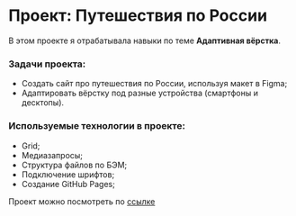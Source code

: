 # Проект: Путешествия по России

В этом проекте я отрабатывала навыки по теме **Адаптивная вёрстка**. 

### Задачи проекта:
* Создать сайт про путешествия по России, используя макет в Figma;
* Адаптировать вёрстку под разные устройства (смартфоны и десктопы).

### Используемые технологии в проекте:
* Grid;
* Медиазапросы;
* Структура файлов по БЭМ;
* Подключение шрифтов;
* Создание GitHub Pages;

Проект можно посмотреть по [ссылке](https://mariatsay.github.io/russian-travel/index.html)